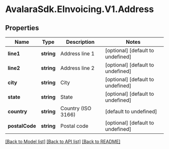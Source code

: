 # AvalaraSdk.EInvoicing.V1.Address

## Properties

Name | Type | Description | Notes
------------ | ------------- | ------------- | -------------
**line1** | **string** | Address line 1 | [optional] [default to undefined]
**line2** | **string** | Address line 2 | [optional] [default to undefined]
**city** | **string** | City | [optional] [default to undefined]
**state** | **string** | State | [optional] [default to undefined]
**country** | **string** | Country (ISO 3166) | [default to undefined]
**postalCode** | **string** | Postal code | [optional] [default to undefined]

[[Back to Model list]](../../../README.md#documentation-for-models) [[Back to API list]](../../../README.md#documentation-for-api-endpoints) [[Back to README]](../../../README.md)

